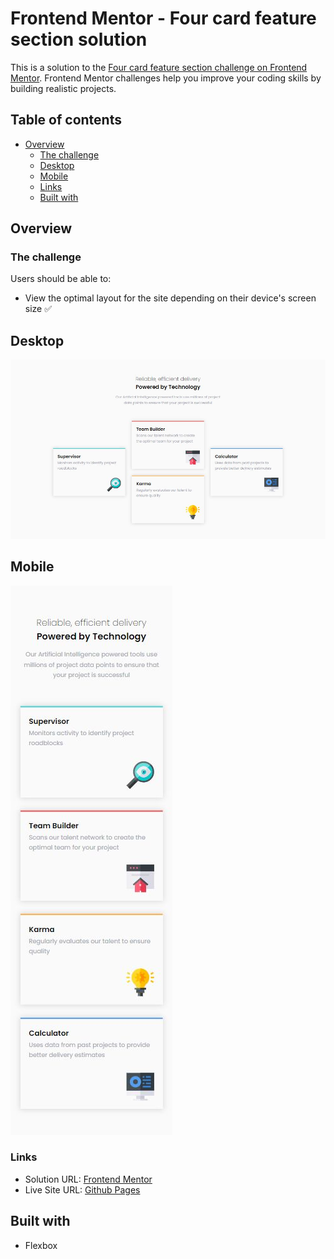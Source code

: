# Frontend Mentor - Four card feature section solution

This is a solution to the [Four card feature section challenge on Frontend Mentor](https://www.frontendmentor.io/challenges/four-card-feature-section-weK1eFYK). Frontend Mentor challenges help you improve your coding skills by building realistic projects. 

## Table of contents

- [Overview](#overview)
  - [The challenge](#the-challenge)
  - [Desktop](#desktop)
  - [Mobile](#mobile)
  - [Links](#links)
  - [Built with](#built-with)

## Overview

### The challenge

Users should be able to:

- View the optimal layout for the site depending on their device's screen size ✅

## Desktop

<img src="./src/images/four-card-feature-desktop.jpg">

<br>

## Mobile

<img src="./src/images/four-card-feature-mobile.jpg">

### Links

- Solution URL: <a href="#">Frontend Mentor</a>
- Live Site URL: <a href="#">Github Pages</a>

## Built with

- Flexbox


